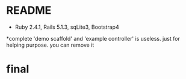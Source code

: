 # README

* Ruby 2.4.1, Rails 5.1.3, sqLite3, Bootstrap4


*complete 'demo scaffold' and 'example controller' is useless. just for helping purpose. you can remove it
# final
